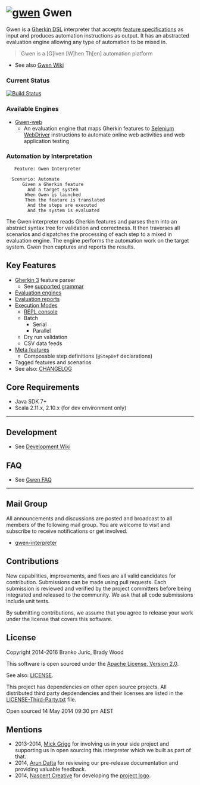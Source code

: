 [![gwen](https://github.com/gwen-interpreter/gwen/blob/master/doc/img/gwen-attractor.png)](https://github.com/gwen-interpreter/gwen/wiki/The-Gwen-Logo)
Gwen
====

Gwen is a 
[Gherkin DSL](https://github.com/cucumber/cucumber/wiki/Gherkin) 
interpreter that accepts 
[feature specifications](https://github.com/cucumber/cucumber/wiki/Feature-Introduction) 
as input and produces automation instructions as output. It has an abstracted 
evaluation engine allowing any type of automation to be mixed in.

> Gwen is a [G]iven [W]hen Th[en] automation platform

- See also [Gwen Wiki](https://github.com/gwen-interpreter/gwen/wiki)
 
### Current Status

[![Build Status](https://travis-ci.org/gwen-interpreter/gwen.svg)](https://travis-ci.org/gwen-interpreter/gwen)

### Available Engines

- [Gwen-web](https://github.com/gwen-interpreter/gwen-web)
  - An evaluation engine that maps Gherkin features to [Selenium WebDriver](http://www.seleniumhq.org/projects/webdriver) 
    instructions to automate online web activities and web application testing

### Automation by Interpretation

```gherkin    
   Feature: Gwen Interpreter
    
  Scenario: Automate
      Given a Gherkin feature
        And a target system
       When Gwen is launched
       Then the feature is translated
        And the steps are executed
        And the system is evaluated
```

The Gwen interpreter reads Gherkin features and parses them into an abstract 
syntax tree for validation and correctness. It then traverses all scenarios 
and dispatches the processing of each step to a mixed in evaluation engine. 
The engine performs the automation work on the target system. Gwen then 
captures and reports the results.

Key Features
------------

- [Gherkin 3](https://github.com/cucumber/gherkin3) feature parser
  - See [supported grammar](https://github.com/gwen-interpreter/gwen/wiki/Supported-Grammar)
- [Evaluation engines](https://github.com/gwen-interpreter/gwen/wiki/Evaluation-Engines)
- [Evaluation reports](https://github.com/gwen-interpreter/gwen/wiki/Evaluation-Reports)
- [Execution Modes](https://github.com/gwen-interpreter/gwen/wiki/Execution-Modes)
  - [REPL console](https://github.com/gwen-interpreter/gwen/wiki/REPL-Console)
  - Batch
    - Serial 
    - Parallel
  - Dry run validation
  - CSV data feeds
- [Meta features](https://github.com/gwen-interpreter/gwen/wiki/Meta-Features)
  - Composable step definitions (`@StepDef` declarations)
- Tagged features and scenarios
- See also: [CHANGELOG](CHANGELOG)

Core Requirements
-----------------

- Java SDK 7+
- Scala 2.11.x, 2.10.x (for dev environment only)

***

Development
-----------

- See [Development Wiki](https://github.com/gwen-interpreter/gwen/wiki/Development) 

FAQ
---

- See [Gwen FAQ](https://github.com/gwen-interpreter/gwen/wiki/FAQ)

***

Mail Group
----------

All announcements and discussions are posted and broadcast to all members of 
the following mail group. You are welcome to visit and subscribe to receive 
notifications or get involved.

- [gwen-interpreter](https://groups.google.com/d/forum/gwen-interpreter) 

Contributions
-------------

New capabilities, improvements, and fixes are all valid candidates for 
contribution. Submissions can be made using pull requests. Each submission 
is reviewed and verified by the project committers before being integrated 
and released to the community. We ask that all code submissions include unit 
tests.

By submitting contributions, we assume that you agree to release your work under 
the license that covers this software.

License
-------

Copyright 2014-2016 Branko Juric, Brady Wood

This software is open sourced under the 
[Apache License, Version 2.0](http://www.apache.org/licenses/LICENSE-2.0.txt).

See also: [LICENSE](LICENSE).

This project has dependencies on other open source projects. All distributed 
third party depdendencies and their licenses are listed in the 
[LICENSE-Third-Party.txt](LICENSE-Third-Party.txt) file.


Open sourced 14 May 2014 09:30 pm AEST

Mentions
--------

- 2013-2014, [Mick Grigg](http://au.linkedin.com/in/mickgrigg) for 
  involving us in your side project and supporting us in open sourcing this 
  interpreter which we built as part of that. 
- 2014, [Arun Datta](http://au.linkedin.com/in/arundatta) for reviewing our 
  pre-release documentation and providing valuable feedback.
- 2014, [Nascent Creative](http://www.nascentcreative.com.au) for developing 
  the [project logo](https://github.com/gwen-interpreter/gwen/wiki/The-Gwen-Logo).
